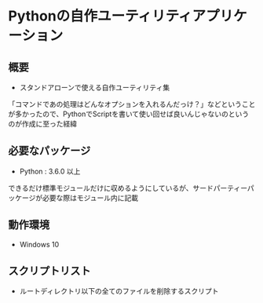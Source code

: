 # Pythonの自作ユーティリティアプリケーション

## 概要

- スタンドアローンで使える自作ユーティリティ集

「コマンドであの処理はどんなオプションを入れるんだっけ？」などということが多かったので、PythonでScriptを書いて使い回せば良いんじゃないのというのが作成に至った経緯

## 必要なパッケージ

- Python : 3.6.0 以上

できるだけ標準モジュールだけに収めるようにしているが、サードパーティーパッケージが必要な際はモジュール内に記載

## 動作環境

- Windows 10 

## スクリプトリスト

- ルートディレクトリ以下の全てのファイルを削除するスクリプト
